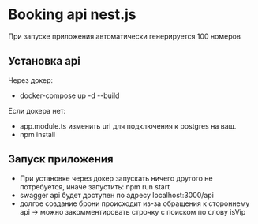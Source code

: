 # Booking api nest.js

При запуске приложения автоматически генерируется 100 номеров

## Установка api
Через докер:
- docker-compose up -d --build

Если докера нет:
- app.module.ts изменить url для подключения к postgres на ваш.
- npm install

## Запуск приложения
- При установке через докер запускать ничего другого не потребуется, иначе запустить: npm run start
- swagger api будет доступен по адресу localhost:3000/api
- долгое создание брони происходит из-за обращения к стороннему api -> можно закомментировать строчку c поиском по слову isVip
